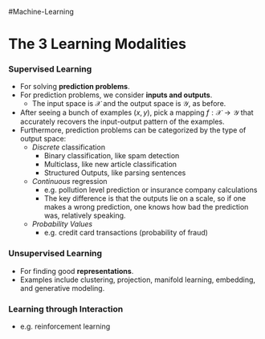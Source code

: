 #Machine-Learning 
# The 3 Learning Modalities
### Supervised Learning
- For solving **prediction problems**.
- For prediction problems, we consider **inputs and outputs**.
	- The input space is $\mathcal{X}$ and the output space is $\mathcal{Y}$, as before.
- After seeing a bunch of examples $(x, y)$, pick a mapping $f : \mathcal{X} \rightarrow \mathcal{Y}$ that accurately recovers the input-output pattern of the examples.
- Furthermore, prediction problems can be categorized by the type of output space: 
	- *Discrete* classification
		- Binary classification, like spam detection
		- Multiclass, like new article classification
		- Structured Outputs, like parsing sentences
	- *Continuous* regression
		- e.g. pollution level prediction or insurance company calculations
		- The key difference is that the outputs lie on a scale, so if one makes a wrong prediction, one knows how bad the prediction was, relatively speaking.
	- *Probability Values*
		- e.g. credit card transactions (probability of fraud)

### Unsupervised Learning
- For finding good **representations**.
- Examples include clustering, projection, manifold learning, embedding, and generative modeling.

### Learning through Interaction
- e.g. reinforcement learning